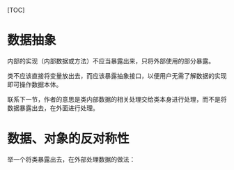 [TOC]

# 数据抽象
内部的实现（内部数据或方法）不应当暴露出来，只将外部使用的部分暴露。

类不应该直接将变量放出去，而应该暴露抽象接口，以便用户无需了解数据的实现即可操作数据本体。

联系下一节，作者的意思是类内部数据的相关处理交给类本身进行处理，而不是将数据暴露出去，在外面进行处理。

# 数据、对象的反对称性
举一个将类暴露出去，在外部处理数据的做法：
```ts

```